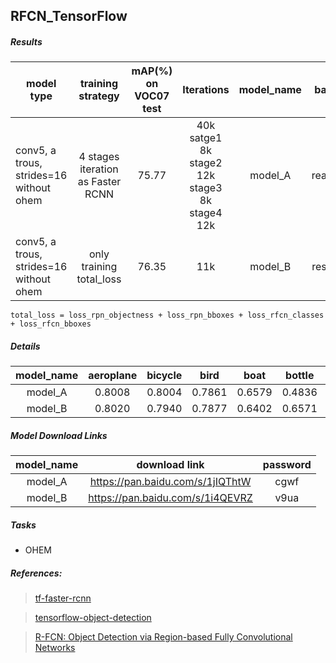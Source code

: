 ## RFCN_TensorFlow

##### Results
| model type | training strategy | mAP(%) on VOC07 test | Iterations | model_name|backbone|
|------------|:-----------------:|:--------------------:|:----------:|:---------:|:-------:|
| conv5, a trous, strides=16 without ohem| 4 stages iteration as Faster RCNN|75.77|40k satge1 8k stage2 12k stage3 8k stage4 12k|model_A|reanet_101|
| conv5, a trous, strides=16 without ohem| only training total_loss |76.35| 11k | model_B|resnet_101|

`total_loss = loss_rpn_objectness + loss_rpn_bboxes + loss_rfcn_classes + loss_rfcn_bboxes`

##### Details
|model_name|aeroplane|bicycle|bird|boat|bottle|bus|car|cat|chair|cow|diningtable|dog|horse|motorbike|person|pottedplant|sheep|sofa|train|tvmonitor|
|:-----:|:-----:|:-----:|:-----:|:-----:|:-----:|:-----:|:-----:|:-----:|:-----:|:-----:|:-----:|:-----:|:-----:|:-----:|:-----:|:-----:|:-----:|:-----:|:-----:|:-----:|
|model_A|0.8008|0.8004|0.7861|0.6579|0.4836|0.8646|0.8531|0.8774|0.6081|0.8517|0.6935|0.8884|0.8616|0.7821|0.7805|0.4693|0.7814|0.7742|0.7845|0.7516|
|model_B|0.8020|0.7940|0.7877|0.6402|0.6571|0.8599|0.8578|0.8736|0.6183|0.8223|0.6492|0.8728|0.8447|0.8201|0.7888|0.4607|0.7703|0.7558|0.8354|0.7596|

##### Model Download Links
|model_name|download link|password|
|:--------:|:-----------:|:------:|
|model_A|https://pan.baidu.com/s/1jIQThtW|cgwf|
|model_B|https://pan.baidu.com/s/1i4QEVRZ|v9ua|

##### Tasks
* OHEM

##### References:
>[tf-faster-rcnn](https://github.com/endernewton/tf-faster-rcnn)

> [tensorflow-object-detection](https://github.com/tensorflow/models/tree/master/research/object_detection)

> [R-FCN: Object Detection via
Region-based Fully Convolutional Networks](https://arxiv.org/pdf/1605.06409.pdf)
